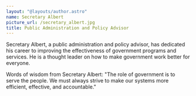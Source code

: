 ```yaml
---
layout: "@layouts/author.astro"
name: Secretary Albert
picture_url: /secretary_albert.jpg
title: Public Administration and Policy Advisor
---
```


Secretary Albert, a public administration and policy advisor, has dedicated his career to improving the effectiveness of government programs and services. He is a thought leader on how to make government work better for everyone.

Words of wisdom from Secretary Albert: "The role of government is to serve the people. We must always strive to make our systems more efficient, effective, and accountable."
